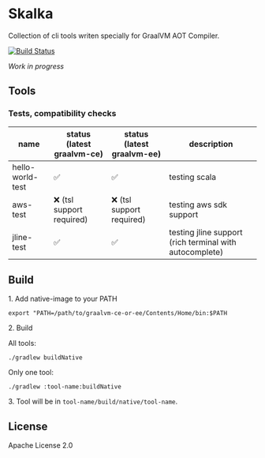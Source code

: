# Skalka

Collection of cli tools writen specially for GraalVM AOT Compiler.

[![Build Status](https://travis-ci.org/maizy/skalka.svg?branch=master)](https://travis-ci.org/maizy/skalka)

_Work in progress_

## Tools


### Tests, compatibility checks

| name | status (latest graalvm-ce) | status (latest graalvm-ee) | description |
| ---- | ------------------- | ------------------- | ----------- |
| hello-world-test | ✅ | ✅ | testing scala |
| aws-test | ❌ (tsl support required) | ❌ (tsl support required) | testing aws sdk support |
| jline-test | ✅ | ✅  | testing jline support (rich terminal with autocomplete) |

## Build

1\. Add native-image to your PATH
```
export "PATH=/path/to/graalvm-ce-or-ee/Contents/Home/bin:$PATH
```

2\. Build

All tools:

```
./gradlew buildNative
```

Only one tool:

```
./gradlew :tool-name:buildNative
```

3\. Tool will be in `tool-name/build/native/tool-name`.

## License

Apache License 2.0
